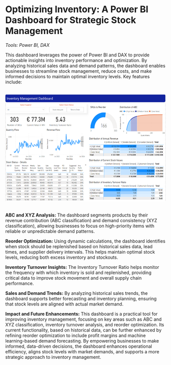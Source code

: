 # Optimizing Inventory: A Power BI Dashboard for Strategic Stock Management

_Tools: Power BI, DAX_

This dashboard leverages the power of Power BI and DAX to provide actionable insights into inventory performance and optimization. By analyzing historical sales data and demand patterns, the dashboard enables businesses to streamline stock management, reduce costs, and make informed decisions to maintain optimal inventory levels. Key features include:

<br clear="left"/>
<div align="center">
  <img width="600" height="337" alt="Inventory Dashboard" src="Inventory dashboard.png"/>
</div>
<br clear="left"/>

**ABC and XYZ Analysis:**
The dashboard segments products by their revenue contribution (ABC classification) and demand consistency (XYZ classification), allowing businesses to focus on high-priority items with reliable or unpredictable demand patterns.

**Reorder Optimization:**
Using dynamic calculations, the dashboard identifies when stock should be replenished based on historical sales data, lead times, and supplier delivery intervals. This helps maintain optimal stock levels, reducing both excess inventory and stockouts.

**Inventory Turnover Insights:**
The Inventory Turnover Ratio helps monitor the frequency with which inventory is sold and replenished, providing critical data to improve stock movement and overall supply chain performance.

**Sales and Demand Trends:**
By analyzing historical sales trends, the dashboard supports better forecasting and inventory planning, ensuring that stock levels are aligned with actual market demand.

**Impact and Future Enhancements:**
This dashboard is a practical tool for improving inventory management, focusing on key areas such as ABC and XYZ classification, inventory turnover analysis, and reorder optimization. Its current functionality, based on historical data, can be further enhanced by refining reorder optimization to include profit margins and machine learning-based demand forecasting. By empowering businesses to make informed, data-driven decisions, the dashboard enhances operational efficiency, aligns stock levels with market demands, and supports a more strategic approach to inventory management.
